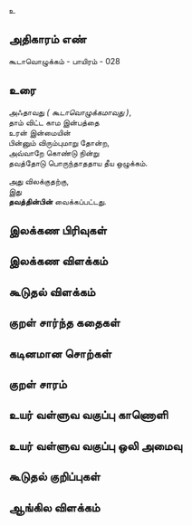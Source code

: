 உ


## அதிகாரம் எண்

கூடாவொழுக்கம் - பாயிரம் - 028

## உரை

அஃதாவது _( கூடாவொழுக்கமாவது )_,  
தாம் விட்ட காம இன்பத்தை  
உரன் இன்மையின்  
பின்னும் விரும்புமாறு தோன்ற,  
அவ்வாறே கொண்டு நின்று  
தவத்தோடு பொருந்தாததாய தீய ஒழுக்கம்.  

அது விலக்குதற்கு,  
இது  
**தவத்தின்பின்** வைக்கப்பட்டது.

## இலக்கண பிரிவுகள் 


## இலக்கண விளக்கம்


## கூடுதல் விளக்கம்


## குறள் சார்ந்த கதைகள் 


## கடினமான சொற்கள்


## குறள் சாரம் 


## உயர் வள்ளுவ வகுப்பு காணொளி


## உயர் வள்ளுவ வகுப்பு ஒலி அமைவு 


## கூடுதல் குறிப்புகள்


## ஆங்கில விளக்கம்

